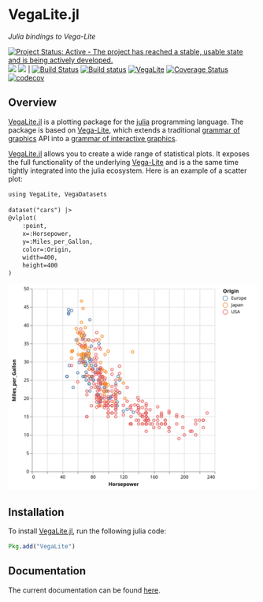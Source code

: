 # VegaLite.jl

_Julia bindings to Vega-Lite_

[![Project Status: Active - The project has reached a stable, usable state and is being actively developed.](http://www.repostatus.org/badges/latest/active.svg)](http://www.repostatus.org/#active)
[![](https://img.shields.io/badge/docs-stable-blue.svg)](https://fredo-dedup.github.io/VegaLite.jl/stable)
[![](https://img.shields.io/badge/docs-latest-blue.svg)](https://fredo-dedup.github.io/VegaLite.jl/latest) |
[![Build Status](https://travis-ci.org/fredo-dedup/VegaLite.jl.svg?branch=master)](https://travis-ci.org/fredo-dedup/VegaLite.jl)
[![Build status](https://ci.appveyor.com/api/projects/status/b9cmmaquuc08n6uc/branch/master?svg=true)](https://ci.appveyor.com/project/fredo-dedup/vegalite-jl/branch/master)
[![VegaLite](http://pkg.julialang.org/badges/VegaLite_0.6.svg)](http://pkg.julialang.org/?pkg=VegaLite&ver=0.6)
[![Coverage Status](https://coveralls.io/repos/github/fredo-dedup/VegaLite.jl/badge.svg?branch=master)](https://coveralls.io/github/fredo-dedup/VegaLite.jl?branch=master)
[![codecov](https://codecov.io/gh/fredo-dedup/VegaLite.jl/branch/master/graph/badge.svg)](https://codecov.io/gh/fredo-dedup/VegaLite.jl)

## Overview

[VegaLite.jl](https://github.com/fredo-dedup/VegaLite.jl) is a plotting package for the [julia](https://julialang.org/) programming language. The package is based on [Vega-Lite](https://vega.github.io/vega-lite/), which extends a traditional [grammar of graphics](https://doi.org/10.1007/0-387-28695-0) API into a [grammar of interactive graphics](https://doi.org/10.1109/TVCG.2016.2599030).

[VegaLite.jl](https://github.com/fredo-dedup/VegaLite.jl) allows you to create a wide range of statistical plots. It exposes the full functionality of the underlying [Vega-Lite](https://vega.github.io/vega-lite/) and is a the same time tightly integrated into the julia ecosystem. Here is an example of a scatter plot:

```@example
using VegaLite, VegaDatasets

dataset("cars") |>
@vlplot(
    :point,
    x=:Horsepower,
    y=:Miles_per_Gallon,
    color=:Origin,
    width=400,
    height=400
)
```
![plot](examples/png/readme_plot1.svg)

## Installation

To install [VegaLite.jl](https://github.com/fredo-dedup/VegaLite.jl), run the following julia code:

```julia
Pkg.add("VegaLite")
```

## Documentation

The current documentation can be found [here](https://fredo-dedup.github.io/VegaLite.jl/latest).
